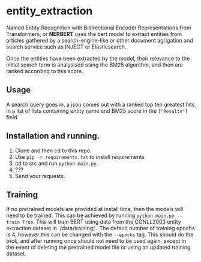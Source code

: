 # entity_extraction

Named Entity Recognition with Bidirectional Encoder Representations from Transformers, or **NERBERT** uses the bert model to extract entities from articles gathered by a search-engine-like or other document agrigation and search service such as INJECT or Elasticsearch.

Once the entities have been extracted by the model, their relevance to the initial search term is analysised using the BM25 algorithm, and then are ranked according to this score.

## Usage
A search query goes in, a json comes out with a ranked top ten greatest hits in a list of lists containing entity name and BM25 score in the `["Results"]` field.

## Installation and running.
1. Clone and then cd to this repo.
2. Use `pip -r requirements.txt` to install requirements
3. cd to src and run `python main.py`.
4. ???
5. Send your requests.

## Training
If no pretrained models are provided at install time, then the models will need to be trained. This can be achieved by running `python main.py --train True`. This will train BERT using data from the CONLL2003 entity extraction dataset in ./data/training/ . The default number of training epochs is 4, however this can be changed with the `--epochs` tag. This should do the trick, and after running once should not need to be used again, except in the event of deleting the pretrained model file or using an updated training dataset.

